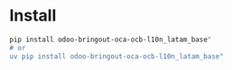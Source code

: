 # Install

```bash
pip install odoo-bringout-oca-ocb-l10n_latam_base"
# or
uv pip install odoo-bringout-oca-ocb-l10n_latam_base"
```
